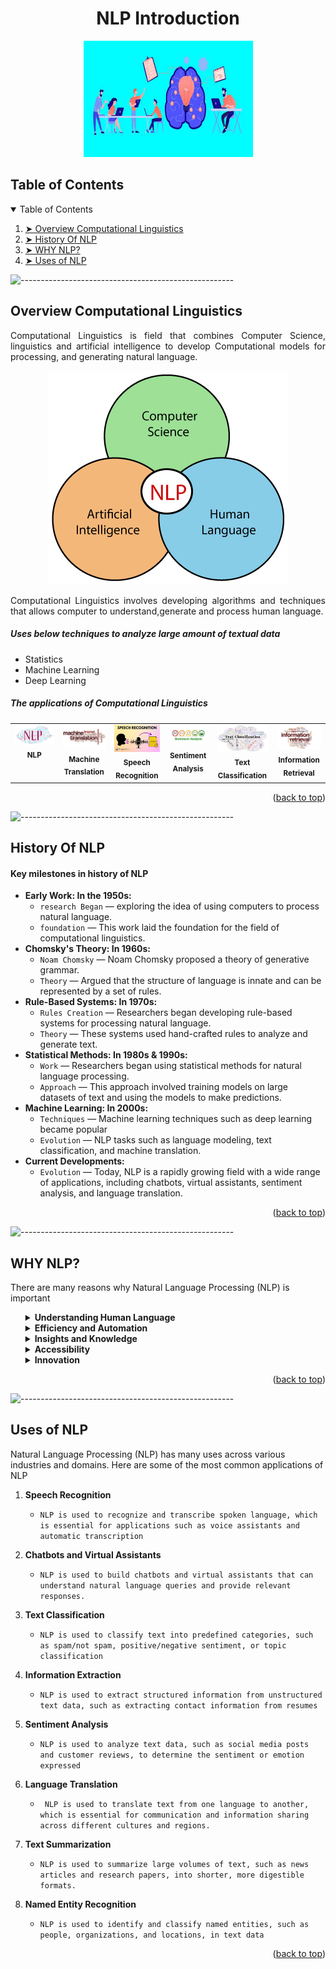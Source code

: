 <a id="readme-top"></a>
<h1 align="center">NLP Introduction</h1>
<p align="center"> 
  <img src="snapshots/nlp_intro.jpeg" alt="Pacman Logo" >
</p>

<!-- TABLE OF CONTENTS -->
<h2 id="table-of-contents"> Table of Contents</h2>

<details open="open">
  <summary>Table of Contents</summary>
  <ol>
    <li><a href="#overview"> ➤ Overview Computational Linguistics</a></li>
    <li><a href="#history"> ➤ History Of NLP </a></li>
    <li><a href="#why"> ➤ WHY NLP?</a></li>
    <li><a href="#uses"> ➤ Uses of NLP</a></li>
  </ol>
</details>

![-----------------------------------------------------](https://raw.githubusercontent.com/andreasbm/readme/master/assets/lines/rainbow.png)

<!-- Overview Computational Linguistics -->
<h2 id="overview"> Overview Computational Linguistics</h2>

<p align="justify"> 
  Computational Linguistics is field that combines Computer Science, linguistics and artificial intelligence to develop Computational models for processing, and generating natural language.
</p>

<p align="center"> 
  <img src="snapshots/linguistic.png" alt="linguistic Logo" >
</p>

<p align="justify"> 
  Computational Linguistics involves developing algorithms and techniques that allows computer to understand,generate and process human language. 

##### Uses below techniques to analyze large amount of textual data

* Statistics
* Machine Learning
* Deep Learning

##### The applications of Computational Linguistics

<table>
  <tbody>
    <tr>
      <td align="center" valign="top" width="14.28%"><img src="snapshots/nlp.png" width="200px;" alt="NLP"/><br /><sub><b>NLP</b></sub><br /></td>
      <td align="center" valign="top" width="14.28%"><img src="snapshots/machine.jpeg" width="200px;" alt="Machine Translation"/><br /><sub><b>Machine Translation</b></sub><br /></td>
     <td align="center" valign="top" width="14.28%"><img src="snapshots/speech.jpeg" width="200px;" alt="Speech Recognition"/><br /><sub><b>Speech Recognition</b></sub><br /></td>
      <td align="center" valign="top" width="14.28%"><img src="snapshots/sentiment.jpeg" width="200px;" alt="Sentiment Analysis"/><br /><sub><b>Sentiment Analysis</b></sub><br /></td>
      <td align="center" valign="top" width="14.28%"><img src="snapshots/text.jpeg" width="200px;" alt="Text Classification"/><br /><sub><b>Text Classification</b></sub><br /></td>
      <td align="center" valign="top" width="14.28%"><img src="snapshots/info.png" width="200px;" alt="Information Retrieval"/><br /><sub><b> Information Retrieval</b></sub><br /></td>
  </tbody>
</table>

</p>
<p align="right">(<a href="#readme-top">back to top</a>)</p>

![-----------------------------------------------------](https://raw.githubusercontent.com/andreasbm/readme/master/assets/lines/rainbow.png)

<!-- History Of NLP -->
<h2 id="history"> History Of NLP </h2>
<p align="justify"> 

  #### Key milestones in history of NLP

- <b>Early Work: In the 1950s:</b>
  - `research Began` — exploring the idea of using computers to process natural language.
  - `foundation` — This work laid the foundation for the field of computational linguistics.
- <b>Chomsky's Theory: In 1960s:</b>
  - `Noam Chomsky` — Noam Chomsky proposed a theory of generative grammar.
  - `Theory` — Argued that the structure of language is innate and can be represented by a set of rules.
- <b>Rule-Based Systems: In 1970s:</b>
  - `Rules Creation` —  Researchers began developing rule-based systems for processing natural language.
  - `Theory` — These systems used hand-crafted rules to analyze and generate text.
- <b>Statistical Methods: In 1980s & 1990s:</b>
  - `Work` —   Researchers began using statistical methods for natural language processing.
  - `Approach` — This approach involved training models on large datasets of text and using the models to make predictions.
- <b>Machine Learning: In 2000s:</b>
  - `Techniques` —  Machine learning techniques such as deep learning became popular
  - `Evolution` — NLP tasks such as language modeling, text classification, and machine translation.
- <b>Current Developments:</b>
  - `Evolution` — Today, NLP is a rapidly growing field with a wide range of applications, including chatbots, virtual assistants, sentiment analysis, and language translation.
</p>
<p align="right">(<a href="#readme-top">back to top</a>)</p>

![-----------------------------------------------------](https://raw.githubusercontent.com/andreasbm/readme/master/assets/lines/rainbow.png)

<!-- WHY NLP? -->
<h2 id="why">  WHY NLP? </h2>
There are many reasons why Natural Language Processing (NLP) is important
<ul>
  <details><summary><b>Understanding Human Language</b></summary>
    <code>NLP allows computers to understand and process human language which is essential for building intelligent systems that can interact with humans.</code>
  </details>
  <details><summary><b>Efficiency and Automation</b></summary>
  <code>NLP can automate many tasks that would otherwise require human input, such as text classification, sentiment analysis, and language translation. This can save time and resources and improve efficiency</code>
  </details>
  <details><summary><b>Insights and Knowledge</b></summary>
  <code>NLP can analyze large amounts of textual data to extract insights and knowledge that can inform decision-making in areas such as healthcare, finance, and social media.</code>
  </details>
  <details><summary><b>Accessibility</b></summary>
  <code>NLP can make information more accessible to people who speak different languages or who have disabilities that affect their ability to read or write.</code>
  </details>
   <details><summary><b>Innovation</b></summary>
  <code>NLP is a rapidly evolving field that is driving innovation in areas such as chatbots, virtual assistants, and voice-enabled devices.</code>
  </details>
  
</ul>
<p align="right">(<a href="#readme-top">back to top</a>)</p>


![-----------------------------------------------------](https://raw.githubusercontent.com/andreasbm/readme/master/assets/lines/rainbow.png)

<!-- Uses of NLP -->
<h2 id="uses"> Uses of NLP</h2>

<p>Natural Language Processing (NLP) has many uses across various industries and domains. Here are some of the most common applications of NLP</p>

1. <b>Speech Recognition</b>
    + `NLP is used to recognize and transcribe spoken language, which is essential for applications such as voice assistants and automatic transcription`

2. <b>Chatbots and Virtual Assistants </b>
    + `NLP is used to build chatbots and virtual assistants that can understand natural language queries and provide relevant responses.`

3. <b>Text Classification</b>
    + `NLP is used to classify text into predefined categories, such as spam/not spam, positive/negative sentiment, or topic classification`
  
4. <b>Information Extraction</b>
    + `NLP is used to extract structured information from unstructured text data, such as extracting contact information from resumes`

5. <b>Sentiment Analysis</b>
    + `NLP is used to analyze text data, such as social media posts and customer reviews, to determine the sentiment or emotion expressed`
  
6. <b>Language Translation</b>
    + ` NLP is used to translate text from one language to another, which is essential for communication and information sharing across different cultures and regions.`
  
7. <b>Text Summarization</b>
    + `NLP is used to summarize large volumes of text, such as news articles and research papers, into shorter, more digestible formats.`
  
8. <b>Named Entity Recognition</b>
    + `NLP is used to identify and classify named entities, such as people, organizations, and locations, in text data`
  



<p align="right">(<a href="#readme-top">back to top</a>)</p>
